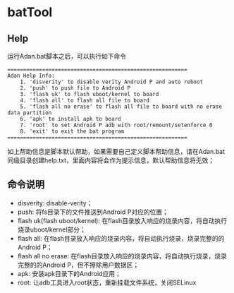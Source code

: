 # batTool

## Help

运行Adan.bat脚本之后，可以执行如下命令

```
=========================================================
Adan Help Info:
    1. 'disverity' to disable verity Android P and auto reboot
    2. 'push' to push file to Android P
    3. 'flash uk' to flash uboot/kernel to board
    4. 'flash all' to flash all file to board
    5. 'flash all no erase' to flash all file to board with no erase data partition
    6. 'apk' to install apk to board
    7. 'root' to set Android P adb with root/remount/setenforce 0
    8. 'exit' to exit the bat program
=========================================================
```

如上帮助信息是脚本默认帮助，如果需要自己定义脚本帮助信息，请在Adan.bat同级目录创建help.txt，里面内容将会作为提示信息，默认帮助信息将无效；

## 命令说明

* disverity: disable-verity；
* push: 将fs目录下的文件推送到Android P对应的位置；
* flash uk(flash uboot/kernel): 在flash目录放入响应的烧录内容，将自动执行烧录uboot/kernel部分；
* flash all: 在flash目录放入响应的烧录内容，将自动执行烧录，烧录完整的的Android P；
* flash all no erase: 在flash目录放入响应的烧录内容，将自动执行烧录，烧录完整的的Android P，但不擦除用户数据区；
* apk: 安装apk目录下的Android应用；
* root: 让adb工具进入root状态，重新挂载文件系统，关闭SELinux
 

